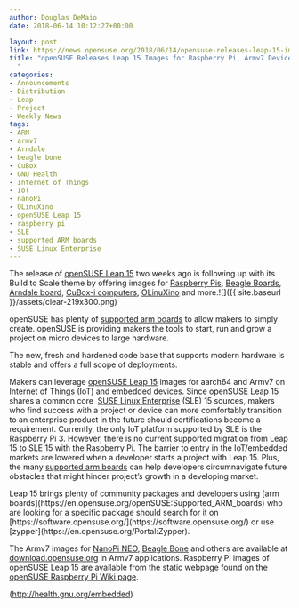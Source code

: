 ```yaml
---
author: Douglas DeMaio
date: 2018-06-14 10:12:27+00:00

layout: post
link: https://news.opensuse.org/2018/06/14/opensuse-releases-leap-15-images-for-raspberry-pi-armv7-devices/
title: "openSUSE Releases Leap 15 Images for Raspberry Pi, Armv7 Devices\
  "
categories:
- Announcements
- Distribution
- Leap
- Project
- Weekly News
tags:
- ARM
- armv7
- Arndale
- beagle bone
- CuBox
- GNU Health
- Internet of Things
- IoT
- nanoPi
- OLinuXino
- openSUSE Leap 15
- raspberry pi
- SLE
- supported ARM boards
- SUSE Linux Enterprise
---
```

The release of [openSUSE Leap 15](https://news.opensuse.org/2018/05/25/based-on-enterprise-code-tested-millions-of-times-opensuse-leap-15-released/) two weeks ago is following up with its Build to Scale theme by offering images for [Raspberry Pis](https://www.raspberrypi.org/), [Beagle Boards](https://beagleboard.org/), [Arndale board](https://en.wikipedia.org/wiki/Arndale_Board), [CuBox-i computers](https://www.solid-run.com/nxp-family/cubox-i/), [OLinuXino](https://www.olimex.com/Products/OLinuXino/open-source-hardware) and more.![]({{ site.baseurl }}/assets/clear-219x300.png)

openSUSE has plenty of [supported arm boards](https://en.opensuse.org/openSUSE:Supported_ARM_boards) to allow makers to simply create. openSUSE is providing makers the tools to start, run and grow a project on micro devices to large hardware.

The new, fresh and hardened code base that supports modern hardware is stable and offers a full scope of deployments.

Makers can leverage [openSUSE Leap 15](https://news.opensuse.org/2018/05/25/based-on-enterprise-code-tested-millions-of-times-opensuse-leap-15-released/) images for aarch64 and Armv7 on Internet of Things (IoT) and embedded devices. Since openSUSE Leap 15 shares a common core  [SUSE Linux Enterprise](https://www.suse.com/products/server/) (SLE) 15 sources, makers who find success with a project or device can more comfortably transition to an enterprise product in the future should certifications become a requirement. Currently, the only IoT platform supported by SLE is the Raspberry Pi 3. However, there is no current supported migration from Leap 15 to SLE 15 with the Raspberry Pi. The barrier to entry in the IoT/embedded markets are lowered when a developer starts a project with Leap 15. Plus, the many [supported arm boards](https://en.opensuse.org/openSUSE:Supported_ARM_boards) can help developers circumnavigate future obstacles that might hinder project’s growth in a developing market.

<!-- more -->Leap 15 brings plenty of community packages and developers using [arm boards](https://en.opensuse.org/openSUSE:Supported_ARM_boards) who are looking for a specific package should search for it on [https://software.opensuse.org/](https://software.opensuse.org/) or use [zypper](https://en.opensuse.org/Portal:Zypper).

The Armv7 images for [NanoPi NEO](http://wiki.friendlyarm.com/wiki/index.php/NanoPi_NEO), [Beagle Bone](https://beagleboard.org/bone) and others are available at [download.opensuse.org](http://download.opensuse.org/ports/armv7hl/distribution/leap/15.0/appliances/) in Armv7 applications. Raspberry Pi images of openSUSE Leap 15 are available from the static webpage found on the [openSUSE Raspberry Pi Wiki page](https://en.opensuse.org/HCL:Raspberry_Pi3).

(http://health.gnu.org/embedded)		
